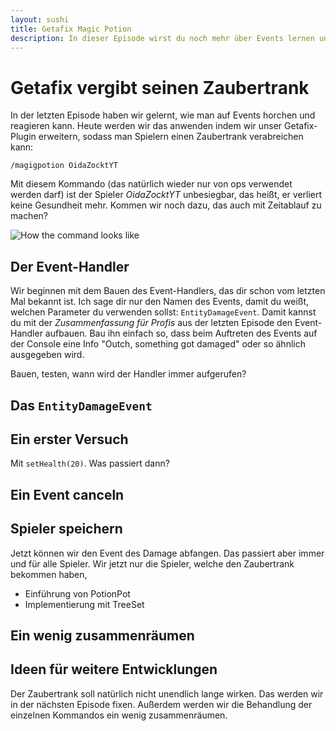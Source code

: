 ```yaml
---
layout: sushi
title: Getafix Magic Potion
description: In dieser Episode wirst du noch mehr über Events lernen und außerdem lernen, wie du eine Reihe von Dingen abspeicherst
---
```


# Getafix vergibt seinen Zaubertrank
In der letzten Episode haben wir gelernt, wie man auf Events horchen und reagieren kann. Heute werden wir das anwenden indem wir unser Getafix-Plugin erweitern, sodass man Spielern einen Zaubertrank verabreichen kann: 

    /magigpotion OidaZocktYT

Mit diesem Kommando (das natürlich wieder nur von ops verwendet werden darf) ist der Spieler *OidaZocktYT* unbesiegbar, das heißt, er verliert keine Gesundheit mehr. Kommen wir noch dazu, das auch mit Zeitablauf zu machen?

![How the command looks like](06_getafix-Arguments/Command.png)

## Der Event-Handler
Wir beginnen mit dem Bauen des Event-Handlers, das dir schon vom letzten Mal bekannt ist. Ich sage dir nur den Namen des Events, damit du weißt, welchen Parameter du verwenden sollst: `EntityDamageEvent`. Damit kannst du mit der *Zusammenfassung für Profis* aus der letzten Episode den Event-Handler aufbauen. Bau ihn einfach so, dass beim Auftreten des Events auf der Console eine Info "Outch, something got damaged" oder so ähnlich ausgegeben wird.

Bauen, testen, wann wird der Handler immer aufgerufen? 

## Das `EntityDamageEvent`


## Ein erster Versuch
Mit `setHealth(20)`. Was passiert dann?

## Ein Event canceln

## Spieler speichern
Jetzt können wir den Event des Damage abfangen. Das passiert aber immer und für alle Spieler. Wir jetzt nur die Spieler, welche den Zaubertrank bekommen haben, 

* Einführung von PotionPot
* Implementierung mit TreeSet

## Ein wenig zusammenräumen


## Ideen für weitere Entwicklungen
Der Zaubertrank soll natürlich nicht unendlich lange wirken. Das werden wir in der nächsten Episode fixen. Außerdem werden wir die Behandlung der einzelnen Kommandos ein wenig zusammenräumen. 